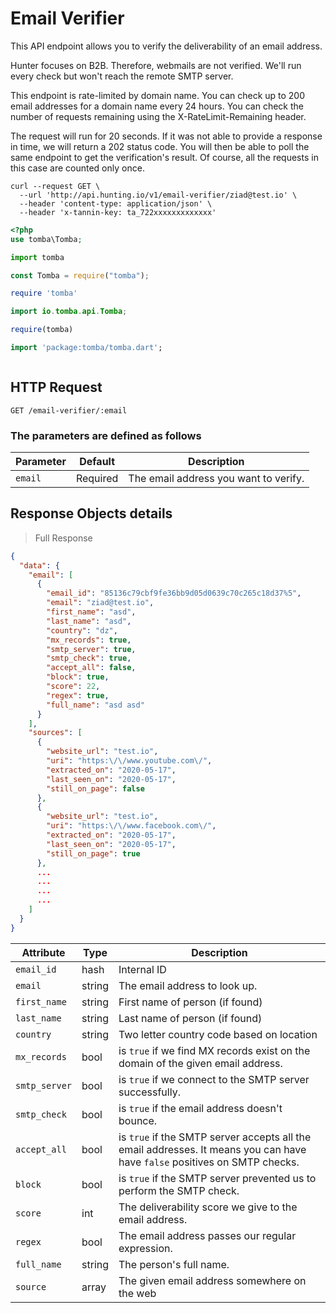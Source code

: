 # Email Verifier

This API endpoint allows you to verify the deliverability of an email address.

Hunter focuses on B2B. Therefore, webmails are not verified. We'll run every check but won't reach the remote SMTP server.

This endpoint is rate-limited by domain name. You can check up to 200 email addresses for a domain name every 24 hours. You can check the number of requests remaining using the X-RateLimit-Remaining header.

The request will run for 20 seconds. If it was not able to provide a response in time, we will return a 202 status code. You will then be able to poll the same endpoint to get the verification's result. Of course, all the requests in this case are counted only once.

```shell
curl --request GET \
  --url 'http://api.hunting.io/v1/email-verifier/ziad@test.io' \
  --header 'content-type: application/json' \
  --header 'x-tannin-key: ta_722xxxxxxxxxxxxx'
```

```php
<?php
use tomba\Tomba;

```

```python
import tomba

```

```javascript
const Tomba = require("tomba");

```

```ruby
require 'tomba'

```

```java
import io.tomba.api.Tomba;

```

```r
require(tomba)

```

```dart
import 'package:tomba/tomba.dart';

```

```powershell

```

## HTTP Request

`GET /email-verifier/:email`

### The parameters are defined as follows

| Parameter | Default  | Description                           |
| --------- | -------- | ------------------------------------- |
| `email`   | Required | The email address you want to verify. |

## Response  Objects details

> Full Response

```json
{
  "data": {
    "email": [
      {
        "email_id": "85136c79cbf9fe36bb9d05d0639c70c265c18d37%5",
        "email": "ziad@test.io",
        "first_name": "asd",
        "last_name": "asd",
        "country": "dz",
        "mx_records": true,
        "smtp_server": true,
        "smtp_check": true,
        "accept_all": false,
        "block": true,
        "score": 22,
        "regex": true,
        "full_name": "asd asd"
      }
    ],
    "sources": [
      {
        "website_url": "test.io",
        "uri": "https:\/\/www.youtube.com\/",
        "extracted_on": "2020-05-17",
        "last_seen_on": "2020-05-17",
        "still_on_page": false
      },
      {
        "website_url": "test.io",
        "uri": "https:\/\/www.facebook.com\/",
        "extracted_on": "2020-05-17",
        "last_seen_on": "2020-05-17",
        "still_on_page": true
      },
      ...
      ...
      ...
      ...
    ]
  }
}
```

| Attribute     | Type   | Description                                                                                                                |
| ------------- | ------ | -------------------------------------------------------------------------------------------------------------------------- |
| `email_id`    | hash   | Internal ID                                                                                                                |
| `email`       | string | The email address to look up.                                                                                              |
| `first_name`  | string | First name of person (if found)                                                                                            |
| `last_name`   | string | Last name of person (if found)                                                                                             |
| `country`     | string | Two letter country code based on location                                                                                  |
| `mx_records`  | bool   | is `true` if we find MX records exist on the domain of the given email address.                                            |
| `smtp_server` | bool   | is `true` if we connect to the SMTP server successfully.                                                                   |
| `smtp_check`  | bool   | is `true` if the email address doesn't bounce.                                                                             |
| `accept_all`  | bool   | is `true` if the SMTP server accepts all the email addresses. It means you can have have `false` positives on SMTP checks. |
| `block`       | bool   | is `true` if the SMTP server prevented us to perform the SMTP check.                                                       |
| `score`       | int    | The deliverability score we give to the email address.                                                                     |
| `regex`       | bool   | The email address passes our regular expression.                                                                           |
| `full_name`   | string | The person's full name.                                                                                                    |
| `source`      | array  | The given email address somewhere on the web                                                                               |
